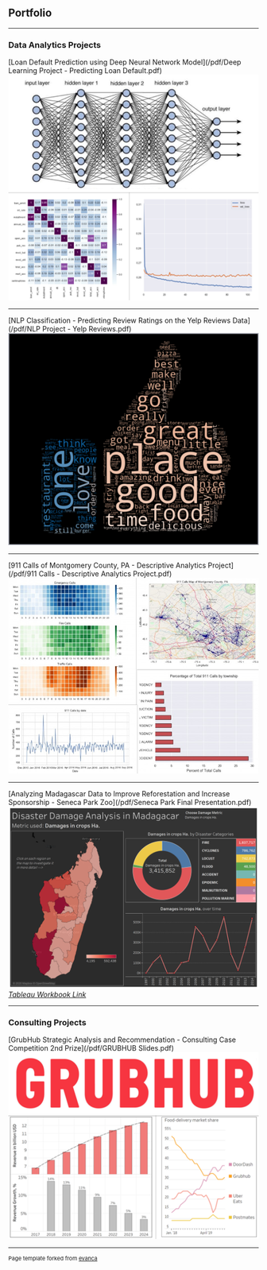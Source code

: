 ## Portfolio

---

### Data Analytics Projects

[Loan Default Prediction using Deep Neural Network Model](/pdf/Deep Learning Project - Predicting Loan Default.pdf)
<img src="images/network_collage.jpg?raw=true"/>

---
[NLP Classification - Predicting Review Ratings on the Yelp Reviews Data](/pdf/NLP Project - Yelp Reviews.pdf)
<img src="images/wordcloud_image2.png?raw=true"/>

---
[911 Calls of Montgomery County, PA - Descriptive Analytics Project](/pdf/911 Calls - Descriptive Analytics Project.pdf)
<img src="images/reseized_collage.jpg?raw=true"/>

---
[Analyzing Madagascar Data to Improve Reforestation and Increase Sponsorship - Seneca Park Zoo](/pdf/Seneca Park Final Presentation.pdf)
<img src="images/Disaster_Damage_2.png?raw=true"/>
*[Tableau Workbook Link](https://public.tableau.com/profile/ilia.isaikin#!/vizhome/SenecaParkZoo-MadagascarDisasterAnalysis/Disaster_Damage_2)*

---

### Consulting Projects

[GrubHub Strategic Analysis and Recommendation - Consulting Case Competition 2nd Prize](/pdf/GRUBHUB Slides.pdf)
<img src="images/grubhub_collage.png?raw=true"/>

---
<p style="font-size:11px">Page template forked from <a href="https://github.com/evanca/quick-portfolio">evanca</a></p>
<!-- Remove above link if you don't want to attibute -->
